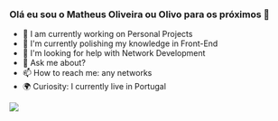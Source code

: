 ### Olá eu sou o Matheus Oliveira ou Olivo para os próximos 👋

- 🔭 I am currently working on Personal Projects
- 💎 I'm currently polishing my knowledge in Front-End
- 🤝 I'm looking for help with Network Development
- 💬 Ask me about?
- 📫 How to reach me: any networks
- 🌍 Curiosity: I currently live in Portugal



<picture>
<source 
  srcset="https://github-readme-stats.vercel.app/api?username=MatheusOlivo&show_icons=true&theme=dark"
  media="(prefers-color-scheme: light)"
/>
<source
  srcset="https://github-readme-stats.vercel.app/api?username=MatheusOlivo&show_icons=true"
  media="(prefers-color-scheme: light), (prefers-color-scheme: no-preference)"
/>
<img src="https://github-readme-stats.vercel.app/api?username=MatheusOlivo&show_icons=true" />
</picture>
